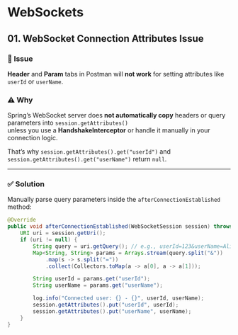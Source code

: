 # WebSockets

## 01. WebSocket Connection Attributes Issue

### 🧩 Issue
**Header** and **Param** tabs in Postman will **not work** for setting attributes like `userId` or `userName`.

### ⚠️ Why
Spring’s WebSocket server does **not automatically copy** headers or query parameters into `session.getAttributes()`  
unless you use a **HandshakeInterceptor** or handle it manually in your connection logic.

That’s why `session.getAttributes().get("userId")` and `session.getAttributes().get("userName")` return `null`.

---

### ✅ Solution
Manually parse query parameters inside the `afterConnectionEstablished` method:

```java
@Override
public void afterConnectionEstablished(WebSocketSession session) throws Exception {
    URI uri = session.getUri();
    if (uri != null) {
        String query = uri.getQuery(); // e.g., userId=123&userName=Alice
        Map<String, String> params = Arrays.stream(query.split("&"))
            .map(s -> s.split("="))
            .collect(Collectors.toMap(a -> a[0], a -> a[1]));

        String userId = params.get("userId");
        String userName = params.get("userName");

        log.info("Connected user: {} - {}", userId, userName);
        session.getAttributes().put("userId", userId);
        session.getAttributes().put("userName", userName);
    }
}
